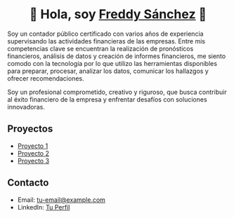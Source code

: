 <div align="center">
<h1 align="center">👋 Hola, soy <a href="https://aristi.dev">Freddy Sánchez</a> 👋</h1>
</div>
<div align="justific">
<p>Soy un contador público certificado con varios años de experiencia supervisando las actividades financieras de las empresas. Entre mis competencias clave se encuentran la realización de pronósticos financieros, análisis de datos y creación de informes financieros, me siento comodo con la tecnología por lo que utilizo las herramientas disponibles para preparar, procesar, analizar los datos, comunicar los hallazgos y ofrecer recomendaciones. 

Soy un profesional comprometido, creativo y riguroso, que busca contribuir al éxito financiero de la empresa y enfrentar desafíos con soluciones innovadoras.</p> 
</div>

## Proyectos

- [Proyecto 1](#)
- [Proyecto 2](#)
- [Proyecto 3](#)

## Contacto

- Email: tu-email@example.com
- LinkedIn: [Tu Perfil](https://www.linkedin.com/in/tu-perfil)
